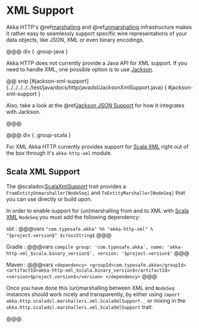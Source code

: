 # XML Support

Akka HTTP's @ref[marshalling](marshalling.md) and @ref[unmarshalling](unmarshalling.md)
infrastructure makes it rather easy to seamlessly support specific wire representations of your data objects, like JSON,
XML or even binary encodings.

@@@ div { .group-java }

Akka HTTP does not currently provide a Java API for XML support. If you need to
handle XML, one possible option is to use [Jackson].

@@ snip [#jackson-xml-support] (../../../../../test/java/docs/http/javadsl/JacksonXmlSupport.java) { #jackson-xml-support }

Also, take a look at the
@ref[Jackson JSON Support](json-support.md#json-jackson-support-java) for how it
integrates with Jackson.

@@@

@@@ div { .group-scala }

For XML Akka HTTP currently provides support for [Scala XML][scala-xml] right out of the box through it's
`akka-http-xml` module.

## Scala XML Support

The @scaladoc[ScalaXmlSupport](akka.http.scaladsl.marshallers.xml.ScalaXmlSupport) trait provides a `FromEntityUnmarshaller[NodeSeq]` and `ToEntityMarshaller[NodeSeq]` that
you can use directly or build upon.

In order to enable support for (un)marshalling from and to XML with [Scala XML][scala-xml] `NodeSeq` you must add
the following dependency:

sbt
:   @@@vars
    ```
    "com.typesafe.akka" %% "akka-http-xml" % "$project.version$" $crossString$
    ```
    @@@

Gradle
:   @@@vars
    ```
    compile group: 'com.typesafe.akka', name: 'akka-http-xml_$scala.binary_version$', version: '$project.version$'
    ```
    @@@

Maven
:   @@@vars
    ```
    <dependency>
      <groupId>com.typesafe.akka</groupId>
      <artifactId>akka-http-xml_$scala.binary_version$</artifactId>
      <version>$project.version$</version>
    </dependency>
    ```
    @@@

Once you have done this (un)marshalling between XML and `NodeSeq` instances should work nicely and transparently,
by either using `import akka.http.scaladsl.marshallers.xml.ScalaXmlSupport._` or mixing in the
`akka.http.scaladsl.marshallers.xml.ScalaXmlSupport` trait.

@@@

 [scala-xml]: https://github.com/scala/scala-xml
 [jackson]: https://github.com/FasterXML/jackson
